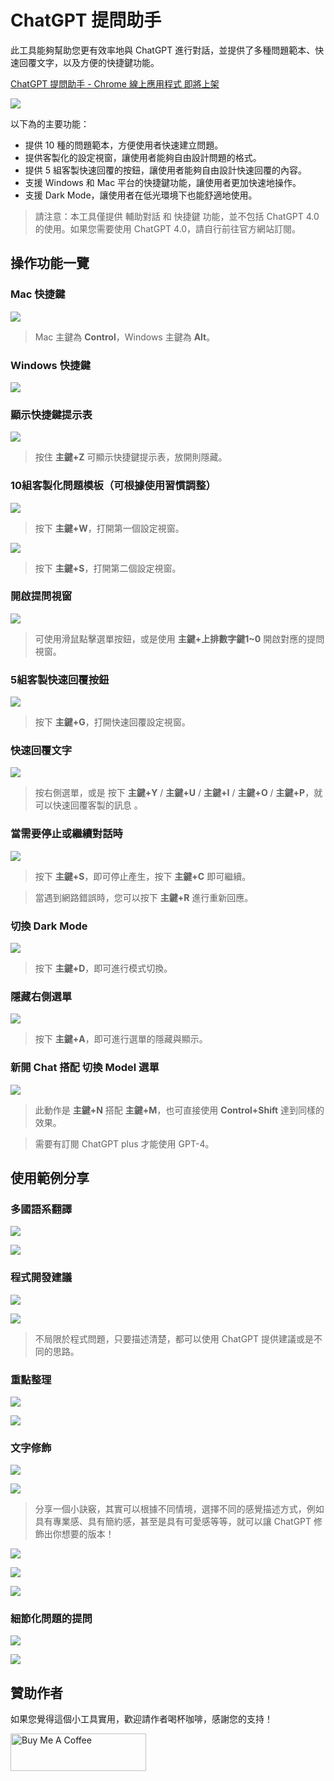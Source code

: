# ChatGPT 提問助手

此工具能夠幫助您更有效率地與 ChatGPT 進行對話，並提供了多種問題範本、快速回覆文字，以及方便的快捷鍵功能。

[ChatGPT 提問助手 - Chrome 線上應用程式 即將上架](https://)

![](https://i.imgur.com/Gvc9HYH.png)

以下為的主要功能：

- 提供 10 種的問題範本，方便使用者快速建立問題。
- 提供客製化的設定視窗，讓使用者能夠自由設計問題的格式。
- 提供 5 組客製快速回覆的按鈕，讓使用者能夠自由設計快速回覆的內容。
- 支援 Windows 和 Mac 平台的快捷鍵功能，讓使用者更加快速地操作。
- 支援 Dark Mode，讓使用者在低光環境下也能舒適地使用。

> 請注意：本工具僅提供 輔助對話 和 快捷鍵 功能，並不包括 ChatGPT 4.0 的使用。如果您需要使用 ChatGPT 4.0，請自行前往官方網站訂閱。

## 操作功能一覽

### Mac 快捷鍵

![](https://i.imgur.com/b7inyfW.png)
> Mac 主鍵為 **Control**，Windows 主鍵為 **Alt**。

### Windows 快捷鍵

![](https://i.imgur.com/vm61TA1.png)

### 顯示快捷鍵提示表

![](https://i.imgur.com/XjSPe6C.gif)
> 按住 **主鍵+Z** 可顯示快捷鍵提示表，放開則隱藏。

### 10組客製化問題模板（可根據使用習慣調整）

![](https://i.imgur.com/CtmZ9pV.png)
> 按下 **主鍵+W**，打開第一個設定視窗。
 
![](https://i.imgur.com/OSuNV52.png)
> 按下 **主鍵+S**，打開第二個設定視窗。

### 開啟提問視窗

![](https://i.imgur.com/LqenrGp.gif)
> 可使用滑鼠點擊選單按鈕，或是使用 **主鍵+上排數字鍵1~0** 開啟對應的提問視窗。

### 5組客製快速回覆按鈕

![](https://i.imgur.com/SWNqcGw.png)

> 按下 **主鍵+G**，打開快速回覆設定視窗。

### 快速回覆文字

![](https://i.imgur.com/Qzzg7Yy.gif)

> 按右側選單，或是 按下 **主鍵+Y** / **主鍵+U** / **主鍵+I** / **主鍵+O** / **主鍵+P**，就可以快速回覆客製的訊息 。

### 當需要停止或繼續對話時

![](https://i.imgur.com/psOaCFG.gif)

> 按下 **主鍵+S**，即可停止產生，按下 **主鍵+C** 即可繼續。

> 當遇到網路錯誤時，您可以按下 **主鍵+R** 進行重新回應。

### 切換 Dark Mode

![](https://i.imgur.com/ioK8KU9.gif)
> 按下 **主鍵+D**，即可進行模式切換。

### 隱藏右側選單

![](https://i.imgur.com/gkfLHHk.gif)
> 按下 **主鍵+A**，即可進行選單的隱藏與顯示。

### 新開 Chat 搭配 切換 Model 選單

![](https://i.imgur.com/24RV2Df.gif)

> 此動作是 **主鍵+N** 搭配 **主鍵+M**，也可直接使用 **Control+Shift** 達到同樣的效果。

> 需要有訂閱 ChatGPT plus 才能使用 GPT-4。

## 使用範例分享

### 多國語系翻譯

![](https://i.imgur.com/UXaqxK3.png)

![](https://i.imgur.com/kYgl4r7.png)

### 程式開發建議

![](https://i.imgur.com/hpPP4yL.png)

![](https://i.imgur.com/V3d1AJZ.png)

> 不局限於程式問題，只要描述清楚，都可以使用 ChatGPT 提供建議或是不同的思路。 

### 重點整理

![](https://i.imgur.com/dJv4cF6.png)

![](https://i.imgur.com/bBJxIQY.png)

### 文字修飾

![](https://i.imgur.com/xUfPZFo.png)

![](https://i.imgur.com/Oxbiv2L.png)

> 分享一個小訣竅，其實可以根據不同情境，選擇不同的感覺描述方式，例如具有專業感、具有簡約感，甚至是具有可愛感等等，就可以讓 ChatGPT 修飾出你想要的版本！

![](https://i.imgur.com/3cXOEVE.png)

![](https://i.imgur.com/DB14xNI.png)

![](https://i.imgur.com/DbnjgGn.png)

### 細節化問題的提問

![](https://i.imgur.com/OliMeX0.png)

![](https://i.imgur.com/7gW5f76.png)

## 贊助作者

如果您覺得這個小工具實用，歡迎請作者喝杯咖啡，感謝您的支持！

<a href="https://www.buymeacoffee.com/Joe.lin" target="_blank"><img src="https://cdn.buymeacoffee.com/buttons/v2/default-yellow.png" alt="Buy Me A Coffee" style="height: 60px !important;width: 217px !important;" ></a>
